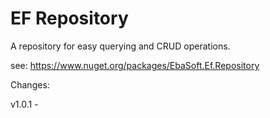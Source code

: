 # EF Repository

A repository for easy querying and CRUD operations.

see: https://www.nuget.org/packages/EbaSoft.Ef.Repository

Changes:

v1.0.1 -

